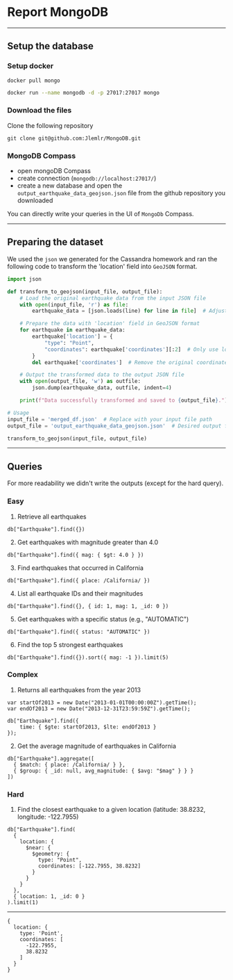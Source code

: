 # Report MongoDB

---
## Setup the database

### Setup docker

```
docker pull mongo
```

```bash
docker run --name mongodb -d -p 27017:27017 mongo
```
### Download the files

Clone the following repository
```
git clone git@github.com:Jlemlr/MongoDB.git
```

### MongoDB Compass

- open mongoDB Compass
- create connection (`mongodb://localhost:27017/`)
- create a new database and open the `output_earthquake_data_geojson.json` file from the github repository you downloaded

You can directly write your queries in the UI of `MongoDb` Compass.

---
## Preparing the dataset

We used the `json` we generated for the Cassandra homework and ran the following code to transform the  'location' field into `GeoJSON` format.

```python
import json

def transform_to_geojson(input_file, output_file):
    # Load the original earthquake data from the input JSON file
    with open(input_file, 'r') as file:
        earthquake_data = [json.loads(line) for line in file]  # Adjust for each line being a JSON object

    # Prepare the data with 'location' field in GeoJSON format
    for earthquake in earthquake_data:
        earthquake['location'] = {
            "type": "Point",
            "coordinates": earthquake['coordinates'][:2]  # Only use longitude, latitude for GeoJSON
        }
        del earthquake['coordinates']  # Remove the original coordinates field

    # Output the transformed data to the output JSON file
    with open(output_file, 'w') as outfile:
        json.dump(earthquake_data, outfile, indent=4)

    print(f"Data successfully transformed and saved to {output_file}.")

# Usage
input_file = 'merged_df.json'  # Replace with your input file path
output_file = 'output_earthquake_data_geojson.json'  # Desired output file path

transform_to_geojson(input_file, output_file)
```

---
## Queries

For more readability we didn't write the outputs (except for the hard query).
### Easy

1. Retrieve all earthquakes
```
db["Earthquake"].find({})
```

2. Get earthquakes with magnitude greater than 4.0
```
db["Earthquake"].find({ mag: { $gt: 4.0 } })
```

3. Find earthquakes that occurred in California
```
db["Earthquake"].find({ place: /California/ })
```

4. List all earthquake IDs and their magnitudes
```
db["Earthquake"].find({}, { id: 1, mag: 1, _id: 0 })
```

5. Get earthquakes with a specific status (e.g., "AUTOMATIC")
```
db["Earthquake"].find({ status: "AUTOMATIC" })
```

6. Find the top 5 strongest earthquakes
```
db["Earthquake"].find({}).sort({ mag: -1 }).limit(5)
```

### Complex

1. Returns all earthquakes from the year 2013
```
var startOf2013 = new Date("2013-01-01T00:00:00Z").getTime();
var endOf2013 = new Date("2013-12-31T23:59:59Z").getTime();

db["Earthquake"].find({ 
    time: { $gte: startOf2013, $lte: endOf2013 } 
});
```

2. Get the average magnitude of earthquakes in California
```
db["Earthquake"].aggregate([
  { $match: { place: /California/ } },
  { $group: { _id: null, avg_magnitude: { $avg: "$mag" } } }
])
```

### Hard

1. Find the closest earthquake to a given location (latitude: 38.8232, longitude: -122.7955)
```
db["Earthquake"].find(
  {
    location: {
      $near: {
        $geometry: {
          type: "Point",
          coordinates: [-122.7955, 38.8232]
        }
      }
    }
  },
  { location: 1, _id: 0 }
).limit(1)
```
---
```output
{
  location: {
    type: 'Point',
    coordinates: [
      -122.7955,
      38.8232
    ]
  }
}
```
